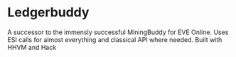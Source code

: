 # Ledgerbuddy
A successor to the immensly successful MiningBuddy for EVE Online. Uses ESI calls for almost everything and classical API where needed. Built with HHVM and Hack
